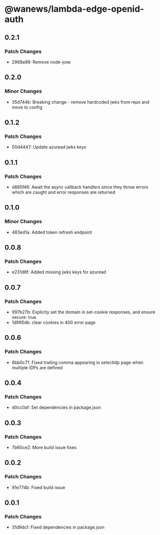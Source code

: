 # @wanews/lambda-edge-openid-auth

## 0.2.1

### Patch Changes

- 2968a98: Remove node-jose

## 0.2.0

### Minor Changes

- 35d744b: Breaking change - remove hardcoded jwks from repo and move to config

## 0.1.2

### Patch Changes

- 00d4447: Update azuread jwks keys

## 0.1.1

### Patch Changes

- d885f46: Await the async callback handlers since they throw errors which are caught and error responses are returned

## 0.1.0

### Minor Changes

- 483ed1a: Added token refresh endpoint

## 0.0.8

### Patch Changes

- e231d8f: Added missing jwks keys for azuread

## 0.0.7

### Patch Changes

- 997b27b: Explicity set the domain in set-cookie responses, and ensure secure: true
- 1d995db: clear cookies in 400 error page

## 0.0.6

### Patch Changes

- 8bb0c71: Fixed trailing comma appearing in selectIdp page when multiple IDPs are defined

## 0.0.4

### Patch Changes

- d0cc0af: Set dependencies in package.json

## 0.0.3

### Patch Changes

- 7b60ce2: More build issue fixes

## 0.0.2

### Patch Changes

- 91e774b: Fixed build issue

## 0.0.1

### Patch Changes

- 31d9dcf: Fixed dependencies in package.json
